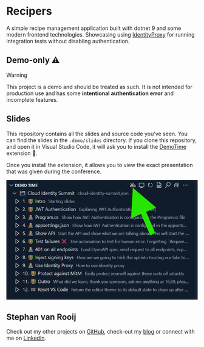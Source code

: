 # Recipers

A simple recipe management application built with dotnet 9 and some modern frontend technologies. Showcasing using [IdentityProxy](https://github.com/svrooij/identityproxy) for running integration tests without disabling authentication.

## Demo-only ⚠️

> [!WARNING]
> This project is a demo and should be treated as such. It is not intended for production use and has some **intentional authentication error** and incomplete features.

## Slides

This repository contains all the slides and source code you've seen. You can find the slides in the `.demo/slides` directory.
If you clone this repository, and open it in Visual Studio Code, it will ask you to install the [DemoTime](https://demotime.show) extension 💖.

Once you install the extension, it allows you to view the exact presentation that was given during the conference.

![DemoTime screenshot](./.demo/demo-time.png)

## Stephan van Rooij

Check out my other projects on [GitHub](https://github.com/svrooij), check-out my [blog](https://svrooij.io) or connect with me on [LinkedIn](https://www.linkedin.com/in/stephanvanrooij/).
